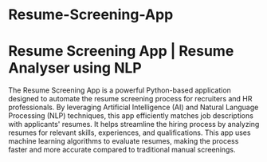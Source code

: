 # Resume-Screening-App
# Resume Screening App | Resume Analyser using NLP
The Resume Screening App is a powerful Python-based application designed to automate the resume screening process for recruiters and HR professionals. By leveraging Artificial Intelligence (AI) and Natural Language Processing (NLP) techniques, this app efficiently matches job descriptions with applicants' resumes. It helps streamline the hiring process by analyzing resumes for relevant skills, experiences, and qualifications.  This app uses machine learning algorithms to evaluate resumes, making the process faster and more accurate compared to traditional manual screenings.
